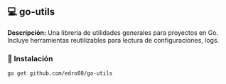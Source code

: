 ## 💻 go-utils

**Descripción:** Una librería de utilidades generales para proyectos en Go. Incluye herramientas reutilizables para lectura de configuraciones, logs.

### 🔌 Instalación

```bash
go get github.com/edro08/go-utils
```

